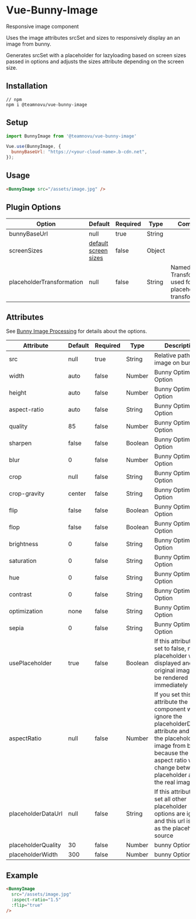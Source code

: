 # Vue-Bunny-Image

Responsive image component

Uses the image attributes srcSet and sizes to responsively display an an image from bunny.

Generates srcSet with a placeholder for lazyloading based on screen sizes passed in options and adjusts the sizes attribute depending on the screen size.

## Installation

```shell
// npm
npm i @teamnovu/vue-bunny-image
```

## Setup

```javascript
import BunnyImage from '@teamnovu/vue-bunny-image'

Vue.use(BunnyImage, {
  bunnyBaseUrl: "https://<your-cloud-name>.b-cdn.net",
});
```

## Usage

```html
<BunnyImage src="/assets/image.jpg" />
```

## Plugin Options

| Option                    | Default                                             | Required | Type   | Comment |
| ------------------------- | --------------------------------------------------- | -------- | ------ | ------- |
| bunnyBaseUrl              | null                                                | true     | String |         |
| screenSizes               | [default screen sizes](src/default-screen-sizes.js) | false    | Object |         |
| placeholderTransformation | null                                                | false    | String | Named Transformation used for the placeholder transformation |

## Attributes
See [Bunny Image Processing](https://docs.bunny.net/docs/stream-image-processing) for details about the options.

| Attribute          | Default | Required | Type    | Description                                                                                                                                                                                                      |
| ------------------ | ------- | -------- | ------- | ---------------------------------------------------------------------------------------------------------------------------------------------------------------------------------------------------------------- |
| src                | null    | true     | String  | Relative path to image on bunny                                                                                                                                                                  |
| width              | auto    | false    | Number  | Bunny Optimizer Option                                                                                                                                                                                                     |
| height             | auto    | false    | Number  | Bunny Optimizer Option                                                                                                                                                                                                     |
| aspect-ratio       | auto    | false    | String  | Bunny Optimizer Option                                                                                                                                                                                                     |
| quality            | 85      | false    | Number  | Bunny Optimizer Option                                                                                                                                                                                                   |
| sharpen            | false   | false    | Boolean | Bunny Optimizer Option                                                                                                                                                                                                 |
| blur               | 0       | false    | Number  | Bunny Optimizer Option                                                                                                                                                                                                 |
| crop               | null    | false    | String  | Bunny Optimizer Option                                                                                                                                                                                               |
| crop-gravity       | center  | false    | String  | Bunny Optimizer Option                                                                                                                                                                                               |
| flip               | false   | false    | Boolean | Bunny Optimizer Option                                                                                                                                                                                               |
| flop               | false   | false    | Boolean | Bunny Optimizer Option                                                                                                                                                                                               |
| brightness         | 0       | false    | String  | Bunny Optimizer Option                                                                                                                                                                                               |
| saturation         | 0       | false    | String  | Bunny Optimizer Option                                                                                                                                                                                               |
| hue                | 0       | false    | String  | Bunny Optimizer Option                                                                                                                                                                                               |
| contrast           | 0       | false    | String  | Bunny Optimizer Option                                                                                                                                                                                               |
| optimization       | none    | false    | String  | Bunny Optimizer Option                                                                                                                                                                                               |
| sepia              | 0       | false    | String  | Bunny Optimizer Option                                                                                                                                                                                               |
| usePlaceholder     | true    | false    | Boolean | If this attribute is set to false, no placeholder will be displayed and the original image will be rendered immediately                                                                                          |
| aspectRatio        | null    | false    | Number  | If you set this attribute the component will ignore the placeholderDataUrl attribute and load the placeholder image from bunny because the aspect ratio would change between placeholder and the real image |
| placeholderDataUrl | null    | false    | String  | If this attribute is set all other placeholder options are ignored and this url is used as the placeholder source                                                                                              |
| placeholderQuality | 30      | false    | Number  | bunny Option                                                                                                                                                                                                     |
| placeholderWidth   | 300     | false    | Number  | bunny Option                                                                                                                                                                                                     |

## Example

```html
<BunnyImage
  src="/assets/image.jpg"
  :aspect-ratio="1.5"
  :flip="true"
/>
```
